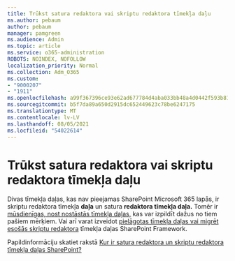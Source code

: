 ```yaml
---
title: Trūkst satura redaktora vai skriptu redaktora tīmekļa daļu
ms.author: pebaum
author: pebaum
manager: pamgreen
ms.audience: Admin
ms.topic: article
ms.service: o365-administration
ROBOTS: NOINDEX, NOFOLLOW
localization_priority: Normal
ms.collection: Adm_O365
ms.custom:
- "9000207"
- "1911"
ms.openlocfilehash: a99f367396ce93e62ad677784d4aba033bb48a4d0442f593b81dfaa607739403
ms.sourcegitcommit: b5f7da89a650d2915dc652449623c78be6247175
ms.translationtype: MT
ms.contentlocale: lv-LV
ms.lasthandoff: 08/05/2021
ms.locfileid: "54022614"
---
```

# <a name="content-editor-or-script-editor-web-parts-are-missing"></a>Trūkst satura redaktora vai skriptu redaktora tīmekļa daļu

Divas tīmekļa daļas, kas nav pieejamas SharePoint Microsoft 365 lapās, ir skriptu redaktora tīmekļa **daļa** un satura **redaktora tīmekļa daļa.** Tomēr ir [mūsdienīgas, nost nostāstās tīmekļa daļas,](https://support.microsoft.com/office/ed6cc9ce-8b2a-480c-a655-1b9d7615cdbd#bkmk_outofbox) kas var izpildīt dažus no tiem pašiem mērķiem. Vai arī varat izveidot [pielāgotas tīmekļa daļas vai migrēt esošās skriptu redaktora](https://support.microsoft.com/office/ed6cc9ce-8b2a-480c-a655-1b9d7615cdbd#bkmk_custom) tīmekļa daļas SharePoint Framework.  

Papildinformāciju skatiet rakstā [Kur ir satura redaktora un skriptu redaktora tīmekļa daļas SharePoint?](https://support.microsoft.com/office/ed6cc9ce-8b2a-480c-a655-1b9d7615cdbd)
